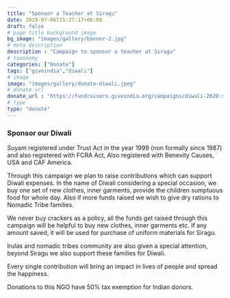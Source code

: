 ```yaml
---
title: "Sponsor a Teacher at Siragu"
date: 2019-07-06T15:27:17+06:00
draft: false
# page title background image
bg_image: "images/gallery/banner-2.jpg"
# meta description
description : "Campaign to sponsor a teacher at Siragu"
# taxonomy
categories: ["Donate"]
tags: ["giveindia","diwali"]
# image
image: "images/gallery/donate-diwali.jpeg"
# donate url
donate_url : "https://fundraisers.giveindia.org/campaigns/diwali-2020-suyam-charitable-trust-raising-contribution-to-support-500-beneficiaries"
# type
type: "donate"
---
```


### Sponsor our Diwali

Suyam registered under Trust Act in the year 1999 (non formally since 1987) and also registered with FCRA Act, Also registered with Benevity Causes, USA and CAF America.

Through this campaign we plan to raise contributions which can support Diwali expenses. In the name of Diwali considering a special occasion, we buy one set of new clothes, inner garments, provide the children sumptuous food for whole day. Also if more funds raised we wish to give dry rations to Nomadic Tribe families.

We never buy crackers as a policy, all the funds get raised through this campaign will be helpful to buy new clothes, inner garments etc. If any amount saved, it will be used for purchase of uniform materials for Siragu.

Irulas and nomadic tribes community are also given a special attention, beyond Siragu we also support these families for Diwali.

Every single contribution will bring an impact in lives of people and spread the happiness.

Donations to this NGO have 50% tax exemption for Indian donors.
